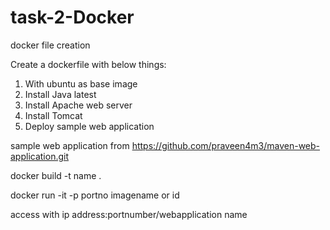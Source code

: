 # task-2-Docker
docker file creation 

Create a dockerfile with below things:
1. With ubuntu as base image
2. Install Java latest
3. Install Apache web server
4. Install Tomcat
5. Deploy sample web application  

sample web application from 
https://github.com/praveen4m3/maven-web-application.git

docker build -t name .

docker run -it -p portno imagename or id 

access with ip address:portnumber/webapplication name


